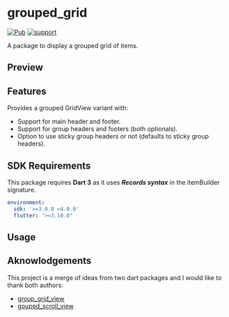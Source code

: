 # grouped_grid
[![Pub](https://img.shields.io/pub/v/grouped_grid.svg?style=flat-square)](https://pub.dev/packages/grouped_grid)
[![support](https://img.shields.io/badge/platform-android%20|%20ios%20|%20linux%20|%20macos%20|%20web%20|%20windows%20-blue.svg)](https://pub.dev/packages/grouped_grid)

A package to display a grouped grid of items.

## Preview

## Features
Provides a grouped GridView variant with:
  - Support for main header and footer.
  - Support for group headers and footers (both optionals).
  - Option to use sticky group headers or not (defaults to sticky group headers).

## SDK Requirements
This package requires **Dart 3** as it uses ***Records syntax*** in the itemBuilder signature.
```yaml
environment:
  sdk: '>=3.0.0 <4.0.0'
  flutter: ">=3.10.0"
 ```

## Usage

## Aknowlodgements

This project is a merge of ideas from two dart packages and I would like to thank both authors:
  - [group_grid_view](https://pub.dev/packages/group_grid_view)
  - [gouped_scroll_view](https://pub.dev/packages/grouped_scroll_view)